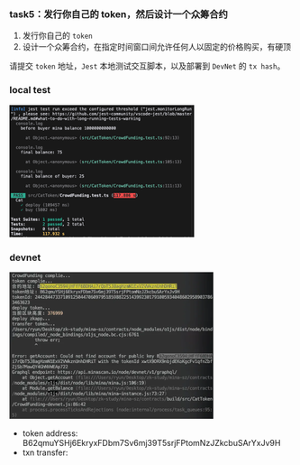 ### task5：发行你自己的 token，然后设计一个众筹合约

1. 发行你自己的 `token`
2. 设计一个众筹合约，在指定时间窗口间允许任何人以固定的价格购买，有硬顶

请提交 `token` 地址，`Jest` 本地测试交互脚本，以及部署到 `DevNet` 的 `tx hash`。

### local test

<img src="test-local.png" style="zoom:50%;" />

### devnet

<img src="devnet.png" style="zoom:50%;" />

- token address: B62qmuYSHj6EkryxFDbm7Sv6mj39T5srjFPtomNzJZkcbuSArYxJv9H
- txn transfer:
